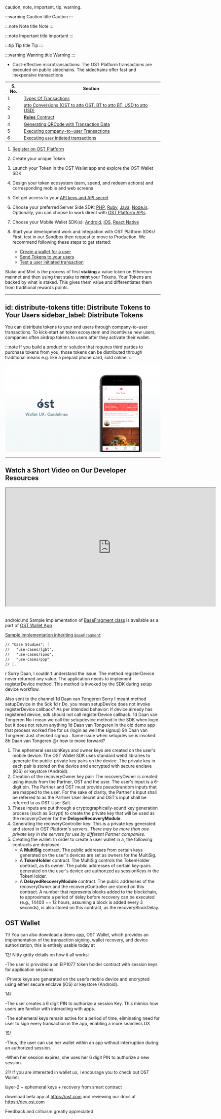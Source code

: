 caution, note, important, tip, warning.

:::warning Caution title
Caution
:::

:::note Note title
Note
:::

:::note Important title
Important
:::

:::tip Tip title
Tip
:::

:::warning Wanring title
Warning
:::

* Cost-effective microtransactions: The OST Platform transactions are executed on public sidechains. The sidechains offer fast and inexpensive transactions

| S. No. | Section  |
|---|---|
| 1  | [Types Of Transactions](#types-of-transactions)  |
| 2  | [atto Conversions (OST to atto OST, BT to atto BT, USD to atto USD)](#conversions-to-atto)  |
| 3  | [**Rules** Contract](#rules-contract)  |
| 4  | [Generating QRCode with Transaction Data](#generating-qrcode-with-transaction-data)  |
| 5  | [Executing company-to-user Transactions](#executing-company-to-user-transactions)  |
| 6  | [Executing `user` intiated transactions](#executing-user-initiated-transactions) |


1. [Register on OST Platform](https://platform.ost.com/sign-up)

2. Create your unique Token

3. Launch your Token in the OST Wallet app and explore the OST Wallet SDK

4. Design your token ecosystem (earn, spend, and redeem actions) and corresponding mobile and web screens

5. Get get access to your [API keys and API secret](https://platform.ost.com/testnet/developer)

6. Choose your preferred Server Side SDK: [PHP](/platform/docs/sdk/server-side-sdks/php/), [Ruby](/platform/docs/sdk/server-side-sdks/ruby/), [Java](/platform/docs/sdk/server-side-sdks/java/), [Node.js](/platform/docs/sdk/server-side-sdks/nodejs/). Optionally, you can choose to work direct with [OST Platform APIs](/platform/docs/api).

7. Choose your Mobile Wallet SDK(s): [Android](/platform/docs/sdk/mobile-wallet-sdks/android/), [iOS](/platform/docs/sdk/mobile-wallet-sdks/iOS), [React Native](/platform/docs/sdk/mobile-wallet-sdks/react-native/)

8. Start your development work and integration with OST Platform SDKs! First, test in our Sandbox then request to move to Production. We recommend following these steps to get started:
    * [Create a wallet for a user](/platform/docs/1-create)
    * [Send Tokens to your users](/platform/docs/guides/execute-transactions/#executing-company-to-user-transactions)
    * [Test a user initiated transaction](/platform/docs/guides/execute-transactions/#executing-user-intiated-transactions-in-web)


Stake and Mint is the process of first **staking** a value token on Ethereum mainnet and then using that stake to **mint** your Tokens. Your Tokens are backed by what is staked. This gives them value and differentiates them from traditional rewards points.

---
id: distribute-tokens
title: Distribute Tokens to Your Users
sidebar_label: Distribute Tokens
---

You can distribute tokens to your end users through company-to-user transactions. To kick-start an token ecosystem and incentivise new users, companies often airdrop tokens to users after they activate their wallet.

:::note 
If you build a product  or solution that requires third parties to purchase tokens from you, those tokens can be distributed through traditional means e.g. like a prepaid phone card, sold online.
:::

![UX Guide Title](/platform/docs/assets/wallet-ux-guide/Wallet-UX-Guidelines-Hero.jpg)

<hr>

## Watch a Short Video on Our Developer Resources

<div align="center">
    <iframe width="680" height="384"
        src="https://www.youtube.com/embed/AUgBHPDkYnU">
    </iframe>
</div>
<br>

android.md
Sample Implementation of [BaseFragment class](https://github.com/ostdotcom/ost-wallet-sdk-android/tree/develop/ostwalletsrc/main/java/ost/com/sampleostsdkapplication/fragments/BaseFragment.java) is available as a part of [OST Wallet App ](https://github.com/ostdotcom/ost-wallet-sdk-android/tree/develop/ostwallet)

[Sample implementation inheriting `BaseFragment`](https://github.com/ostdotcom/ost-wallet-sdk-android/blob/release-2.0/app/src/main/java/ost/com/sampleostsdkapplication/fragments/LoginFragment.java)

    // "Case Studies": [
    //   "use-cases/lgbt",
    //   "use-cases/spoo",
    //   "use-cases/pop"
    // ],

r  Sorry Daan,
I couldn't understand the issue.
The method registerDevice never returned any value.
The application needs to implement registerDevice method.
This method is invoked by the SDK during setup device workflow.

Also sent to the channel
1d
Daan van Tongeren  Sorry I meant method setupDevice in the Sdk
1d
r  Do, you mean setupDevice does not invoke registerDevice callback?
As per intended behavior:
If device already has registered device, sdk should not call registerDevice callback.
1d
Daan van Tongeren  No i mean we call the setupdevice method in the SDK when login but it does not return anything
1d
Daan van Tongeren  In the old demo app that process worked fine for us (login as well the signup)
9h
Daan van Tongeren  Just checked signup . Same issue when setupdevice is invoked
8h
Daan van Tongeren  @r how to move forward?

1. The ephemeral sessionKeys and owner keys are created on the user's mobile device. The OST Wallet SDK uses standard web3 libraries to generate the public-private key pairs on the device. The private key in each pair is stored on the device and encrypted with secure enclave (iOS) or keystore (Android).
2. Creation of the recoveryOwner key pair: The recoveryOwner is created using inputs from the Partner, OST and the user. The user's input is a 6-digit pin. The Partner and OST must provide pseudorandom inputs that are mapped to the user. For the sake of clarity, the Partner's input shall be referred to as the Partner User Secret and OST's input shall be referred to as OST User Salt.
3. These inputs are put through a cryptographically-sound key generation process (such as Scrypt) to create the private key that will be used as the recoveryOwner for the **DelayedRecoveryModule**.
4. Generating the recoveryController key: This is a private key generated and stored in OST Platform's servers. _There may be more than one private key in the servers for use by different Partner companies._
5. Creating the wallet: In order to create a user wallet in a, the following contracts are deployed:
    * A **MultiSig** contract. The public addresses from certain keys generated on the user's devices are set as owners for the MultiSig.
    * A **TokenHolder** contract. The MultiSig controls the TokenHolder contract, as its owner. The public addresses of certain key-pairs generated on the user's device are authorized as sessionKeys in the TokenHolder.
    * A **DelayedRecoveryModule** contract. The public addresses of the recoveryOwner and the recoveryController are stored on this contract. A number that represents blocks added to the blockchain, to approximate a period of delay before recovery can be executed (e.g., 14400 == 12 hours, assuming a block is added every 3 seconds), is also stored on this contract, as the recoveryBlockDelay.


## OST Wallet
11/ You can also download a demo app, OST Wallet, which provides an implementation of the transaction signing, wallet recovery, and device authorization, this is entirely usable today at

12/ Nitty gritty details on how it all works:

-The user is provided a an EIP1077 token holder contract with session keys for application sessions.

-Private keys are generated on the user’s mobile device and encrypted using either secure enclave (iOS) or keystore (Android).

14/ 

-The user creates a 6 digit PIN to authorize a session Key. This mimics how users are familiar with interacting with apps. 

-The ephemeral keys remain active for a period of time, eliminating need for user to sign every transaction in the app, enabling a more seamless UX

15/ 

-Thus, the user can use her wallet within an app without interruption during an authorized session. 

-When her session expires, she uses her 6 digit PIN to authorize a new session.

21/ If you are interested in wallet ux, I encourage you to check out OST Wallet: 

layer-2 + ephemeral keys + recovery from smart contract 

download beta app at https://ost.com and reviewing our docs at https://dev.ost.com 

Feedback and criticism greatly appreciated


    

